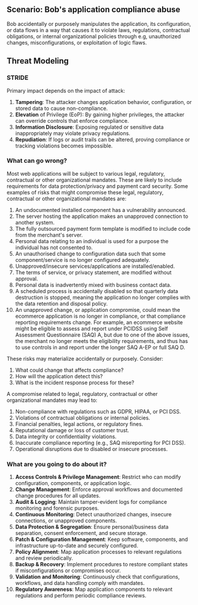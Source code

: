 ## Scenario: Bob's application compliance abuse

Bob accidentally or purposely manipulates the application, its configuration, or data flows in a way that causes it to violate laws, regulations, contractual obligations, or internal organizational policies through e.g, unauthorized changes, misconfigurations, or exploitation of logic flaws.

## Threat Modeling

### STRIDE

Primary impact depends on the impact of attack:

1. **Tampering**: The attacker changes application behavior, configuration, or stored data to cause non-compliance.
2. **Elevation** of Privilege (EoP): By gaining higher privileges, the attacker can override controls that enforce compliance.
3. **Information Disclosure**: Exposing regulated or sensitive data inappropriately may violate privacy regulations.
4. **Repudiation**: If logs or audit trails can be altered, proving compliance or tracking violations becomes impossible.

### What can go wrong?

Most web applications will be subject to various legal, regulatory, contractual or other organizational mandates. These are likely to include requirements for data protection/privacy and payment card security. Some examples of risks that might compromise these legal, regulatory, contractual or other organizational mandates are:

1. An undocumented installed component has a vulnerability announced.
2. The server hosting the application makes an unapproved connection to another system.
3. The fully outsourced payment form template is modified to include code from the merchant's server.
4. Personal data relating to an individual is used for a purpose the individual has not consented to.
5. An unauthorised change to configuration data such that some component/service is no longer configured adequately.
6. Unapproved/insecure services/applications are installed/enabled.
7. The terms of service, or privacy statement, are modified without approval.
8. Personal data is inadvertently mixed with business contact data.
9. A scheduled process is accidentally disabled so that quarterly data destruction is stopped, meaning the application no longer complies with the data retention and disposal policy.
10. An unapproved change, or application compromise, could mean the ecommerce application is no longer in compliance, or that compliance reporting requirements change. For example, an ecommerce website might be eligible to assess and report under PCIDSS using Self Assessment Questionnaire (SAQ) A, but due to one of the above issues, the merchant no longer meets the eligibility requirements, and thus has to use controls in and report under the longer SAQ A-EP or full SAQ D.

These risks may materialize accidentally or purposely. Consider:

1. What could change that affects compliance?
2. How will the application detect this?
3. What is the incident response process for these?

A compromise related to legal, regulatory, contractual or other organizational mandates may lead to:

1. Non-compliance with regulations such as GDPR, HIPAA, or PCI DSS.
2. Violations of contractual obligations or internal policies.
3. Financial penalties, legal actions, or regulatory fines.
4. Reputational damage or loss of customer trust.
5. Data integrity or confidentiality violations.
6. Inaccurate compliance reporting (e.g., SAQ misreporting for PCI DSS).
7. Operational disruptions due to disabled or insecure processes.

### What are you going to do about it?

1. **Access Controls & Privilege Management**: Restrict who can modify configuration, components, or application logic.
2. **Change Management**: Enforce approval workflows and documented change procedures for all updates.
3. **Audit & Logging**: Maintain tamper-evident logs for compliance monitoring and forensic purposes.
4. **Continuous Monitoring**: Detect unauthorized changes, insecure connections, or unapproved components.
5. **Data Protection & Segregation**: Ensure personal/business data separation, consent enforcement, and secure storage.
6. **Patch & Configuration Management**: Keep software, components, and infrastructure up-to-date and securely configured.
7. **Policy Alignment**: Map application processes to relevant regulations and review periodically.
8. **Backup & Recovery**: Implement procedures to restore compliant states if misconfigurations or compromises occur.
9. **Validation and Monitoring**: Continuously check that configurations, workflows, and data handling comply with mandates.
10. **Regulatory Awareness**: Map application components to relevant regulations and perform periodic compliance reviews.
